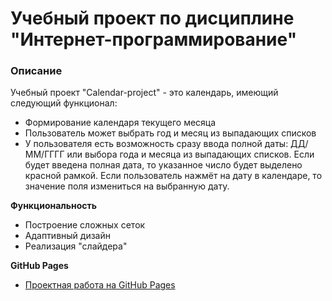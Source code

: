 # Учебный проект по дисциплине "Интернет-программирование"

### Описание
  Учебный проект "Calendar-project" - это календарь, имеющий следующий функционал:
* Формирование календаря текущего месяца
* Пользователь может выбрать год и месяц из выпадающих списков
* У пользователя есть возможность сразу ввода полной даты: ДД/ММ/ГГГГ или выбора года и месяца из выпадающих списков. Если будет введена полная дата, то указанное число будет выделено красной рамкой. Если пользователь нажмёт на дату в календаре, то значение поля измениться на выбранную дату.

**Функциональность**

* Построение сложных сеток
* Адаптивный дизайн
* Реализация "слайдера"

**GitHub Pages**

* [Проектная работа на GitHub Pages](https://vlad-kazzz.github.io/calendar-project/)
